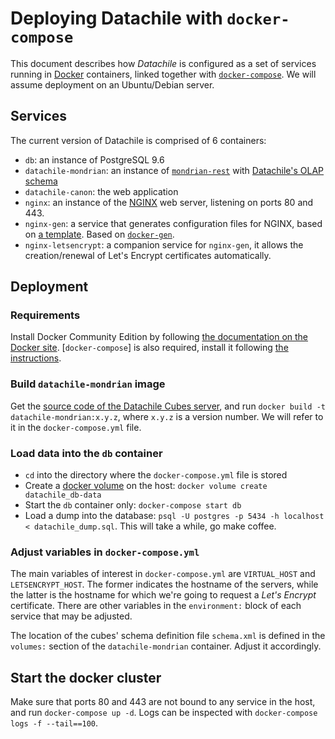 # Deploying Datachile with `docker-compose`

This document describes how _Datachile_ is configured as a set of services running in [Docker](http://docker.io) containers, linked together with [`docker-compose`](https://docs.docker.com/compose/). We will assume deployment on an Ubuntu/Debian server.

## Services

The current version of Datachile is comprised of 6 containers:

  - `db`: an instance of PostgreSQL 9.6
  - `datachile-mondrian`: an instance of [`mondrian-rest`](http://github.com/jazzido/mondrian-rest) with [Datachile's OLAP schema](https://github.com/Datawheel/datachile-mondrian/blob/master/schema.xml)
  - `datachile-canon`: the web application
  - `nginx`: an instance of the [NGINX](http://nginx.org) web server, listening on ports 80 and 443.
  - `nginx-gen`: a service that generates configuration files for NGINX, based on [a template](https://github.com/Datawheel/datachile/blob/docker/dockerfiles/nginx.tmpl). Based on [`docker-gen`](https://github.com/jwilder/docker-gen).
  - `nginx-letsencrypt`: a companion service for `nginx-gen`, it allows the creation/renewal of Let's Encrypt certificates automatically.
  
## Deployment

### Requirements

Install Docker Community Edition by following [the documentation on the Docker site](https://docs.docker.com/engine/installation/linux/docker-ce/debian/). [`docker-compose`] is also required, install it following [the instructions](https://docs.docker.com/compose/install/).

### Build `datachile-mondrian` image

Get the [source code of the Datachile Cubes server](https://github.com/datawheel/datachile-mondrian), and run `docker build -t datachile-mondrian:x.y.z`, where `x.y.z` is a version number. We will refer to it in the `docker-compose.yml` file.

### Load data into the `db` container

  - `cd` into the directory where the `docker-compose.yml` file is stored
  - Create a [docker volume](https://docs.docker.com/engine/admin/volumes/) on the host: `docker volume create datachile_db-data`
  - Start the `db` container only: `docker-compose start db`
  - Load a dump into the database: `psql -U postgres -p 5434 -h localhost < datachile_dump.sql`. This will take a while, go make coffee.
  
### Adjust variables in `docker-compose.yml`

The main variables of interest in `docker-compose.yml` are `VIRTUAL_HOST` and `LETSENCRYPT_HOST`. The former indicates the hostname of the servers, while the latter is the hostname for which we're going to request a _Let's Encrypt_ certificate. There are other variables in the `environment:` block of each service that may be adjusted.

The location of the cubes' schema definition file `schema.xml` is defined in the `volumes:` section of the `datachile-mondrian` container. Adjust it accordingly.

## Start the docker cluster

Make sure that ports 80 and 443 are not bound to any service in the host, and run `docker-compose up -d`. Logs can be inspected with `docker-compose logs -f --tail==100`.









